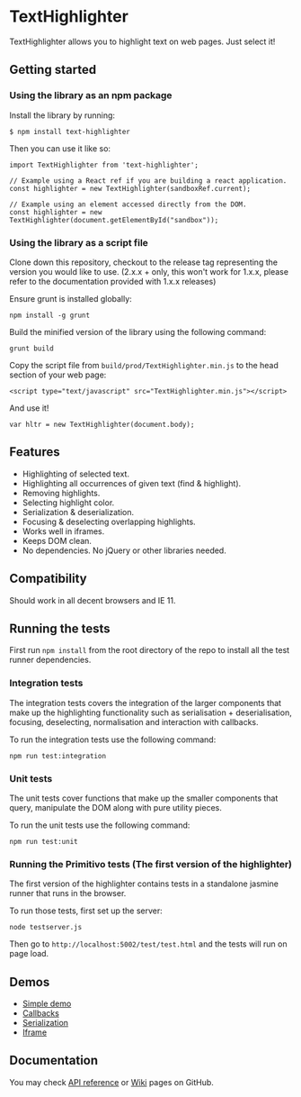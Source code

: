 # TextHighlighter

TextHighlighter allows you to highlight text on web pages. Just select it!

## Getting started

### Using the library as an npm package

Install the library by running:

```
$ npm install text-highlighter
```

Then you can use it like so:

```
import TextHighlighter from 'text-highlighter';

// Example using a React ref if you are building a react application.
const highlighter = new TextHighlighter(sandboxRef.current);

// Example using an element accessed directly from the DOM.
const highlighter = new TextHighlighter(document.getElementById("sandbox"));
```

### Using the library as a script file

Clone down this repository, checkout to the release tag representing the version you would like to use. 
(2.x.x + only, this won't work for 1.x.x, please refer to the documentation provided with 1.x.x releases)

Ensure grunt is installed globally:
```
npm install -g grunt
```

Build the minified version of the library using the following command:
```
grunt build
```

Copy the script file from `build/prod/TextHighlighter.min.js` to the head section of your web page:

```
<script type="text/javascript" src="TextHighlighter.min.js"></script>
```

And use it!

```
var hltr = new TextHighlighter(document.body);
```

## Features

* Highlighting of selected text.
* Highlighting all occurrences of given text (find & highlight).
* Removing highlights.
* Selecting highlight color.
* Serialization & deserialization.
* Focusing & deselecting overlapping highlights.
* Works well in iframes.
* Keeps DOM clean.
* No dependencies. No jQuery or other libraries needed.

## Compatibility

Should work in all decent browsers and IE 11.

## Running the tests

First run `npm install` from the root directory of the repo to install all the test runner dependencies.

### Integration tests

The integration tests covers the integration of the larger components that make up the highlighting
functionality such as serialisation + deserialisation, focusing, deselecting, normalisation and interaction with callbacks.

To run the integration tests use the following command:
```
npm run test:integration
```

### Unit tests

The unit tests cover functions that make up the smaller components that query, manipulate the DOM
along with pure utility pieces.

To run the unit tests use the following command:
```
npm run test:unit
```

### Running the Primitivo tests (The first version of the highlighter)

The first version of the highlighter contains tests in a standalone jasmine runner that runs in the browser.

To run those tests, first set up the server:
```
node testserver.js
```

Then go to `http://localhost:5002/test/test.html` and the tests will run on page load.

## Demos

* [Simple demo](http://perlego.github.io/texthighlighter/demos/simple.html)
* [Callbacks](http://perlego.github.io/texthighlighter/demos/callbacks.html)
* [Serialization](http://perlego.github.io/texthighlighter/demos/serialization.html)
* [Iframe](http://perlego.github.io/texthighlighter/demos/iframe.html)

## Documentation
   
You may check [API reference](http://perlego.github.io/texthighlighter/doc/index.html) or 
[Wiki](https://github.com/Perlego/texthighlighter/wiki) pages on GitHub.
